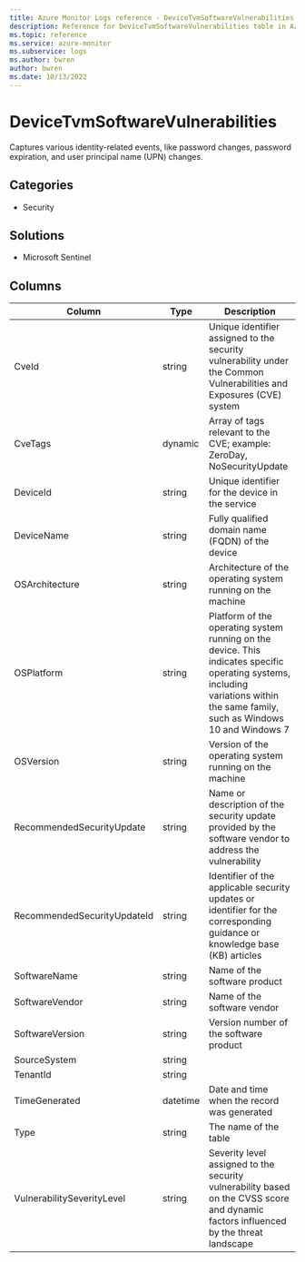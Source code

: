 ```yaml
---
title: Azure Monitor Logs reference - DeviceTvmSoftwareVulnerabilities
description: Reference for DeviceTvmSoftwareVulnerabilities table in Azure Monitor Logs.
ms.topic: reference
ms.service: azure-monitor
ms.subservice: logs
ms.author: bwren
author: bwren
ms.date: 10/13/2022
---
```


# DeviceTvmSoftwareVulnerabilities

 Captures various identity-related events, like password changes, password expiration, and user principal name (UPN) changes.

## Categories

- Security
## Solutions

- Microsoft Sentinel




## Columns

| Column | Type | Description |
| --- | --- | --- |
| CveId | string | Unique identifier assigned to the security vulnerability under the Common Vulnerabilities and Exposures (CVE) system |
| CveTags | dynamic | Array of tags relevant to the CVE; example: ZeroDay, NoSecurityUpdate |
| DeviceId | string | Unique identifier for the device in the service |
| DeviceName | string | Fully qualified domain name (FQDN) of the device |
| OSArchitecture | string | Architecture of the operating system running on the machine |
| OSPlatform | string | Platform of the operating system running on the device. This indicates specific operating systems, including variations within the same family, such as Windows 10 and Windows 7 |
| OSVersion | string | Version of the operating system running on the machine |
| RecommendedSecurityUpdate | string | Name or description of the security update provided by the software vendor to address the vulnerability |
| RecommendedSecurityUpdateId | string | Identifier of the applicable security updates or identifier for the corresponding guidance or knowledge base (KB) articles |
| SoftwareName | string | Name of the software product |
| SoftwareVendor | string | Name of the software vendor |
| SoftwareVersion | string | Version number of the software product |
| SourceSystem | string |  |
| TenantId | string |  |
| TimeGenerated | datetime | Date and time when the record was generated |
| Type | string | The name of the table |
| VulnerabilitySeverityLevel | string | Severity level assigned to the security vulnerability based on the CVSS score and dynamic factors influenced by the threat landscape |
